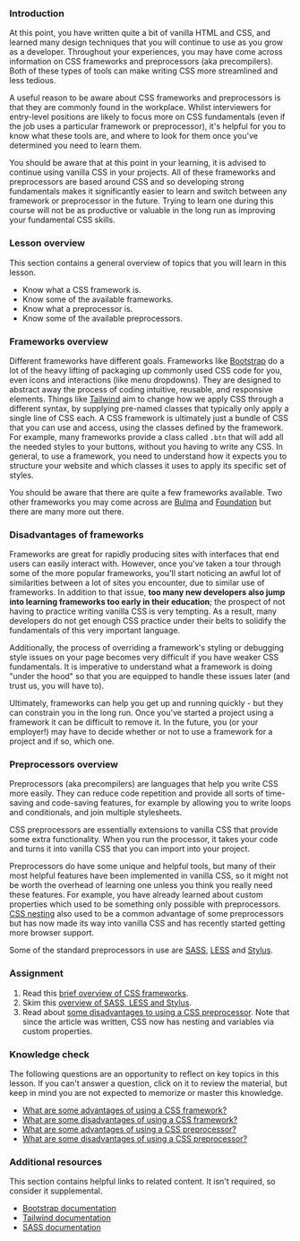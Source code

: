 ### Introduction

At this point, you have written quite a bit of vanilla HTML and CSS, and learned many design techniques that you will continue to use as you grow as a developer. Throughout your experiences, you may have come across information on CSS frameworks and preprocessors (aka precompilers). Both of these types of tools can make writing CSS more streamlined and less tedious.

A useful reason to be aware about CSS frameworks and preprocessors is that they are commonly found in the workplace. Whilst interviewers for entry-level positions are likely to focus more on CSS fundamentals (even if the job uses a particular framework or preprocessor), it's helpful for you to know what these tools are, and where to look for them once you've determined you need to learn them.

You should be aware that at this point in your learning, it is advised to continue using vanilla CSS in your projects. All of these frameworks and preprocessors are based around CSS and so developing strong fundamentals makes it significantly easier to learn and switch between any framework or preprocessor in the future. Trying to learn one during this course will not be as productive or valuable in the long run as improving your fundamental CSS skills.

### Lesson overview

This section contains a general overview of topics that you will learn in this lesson.

- Know what a CSS framework is.
- Know some of the available frameworks.
- Know what a preprocessor is.
- Know some of the available preprocessors.

### Frameworks overview

Different frameworks have different goals. Frameworks like [Bootstrap](https://getbootstrap.com/) do a lot of the heavy lifting of packaging up commonly used CSS code for you, even icons and interactions (like menu dropdowns). They are designed to abstract away the process of coding intuitive, reusable, and responsive elements. Things like [Tailwind](https://tailwindcss.com/) aim to change how we apply CSS through a different syntax, by supplying pre-named classes that typically only apply a single line of CSS each. A CSS framework is ultimately just a bundle of CSS that you can use and access, using the classes defined by the framework. For example, many frameworks provide a class called `.btn` that will add all the needed styles to your buttons, without you having to write any CSS. In general, to use a framework, you need to understand how it expects you to structure your website and which classes it uses to apply its specific set of styles.

You should be aware that there are quite a few frameworks available. Two other frameworks you may come across are [Bulma](https://bulma.io/) and [Foundation](https://get.foundation) but there are many more out there.

### Disadvantages of frameworks

Frameworks are great for rapidly producing sites with interfaces that end users can easily interact with. However, once you've taken a tour through some of the more popular frameworks, you'll start noticing an awful lot of similarities between a lot of sites you encounter, due to similar use of frameworks. In addition to that issue, **too many new developers also jump into learning frameworks too early in their education**; the prospect of not having to practice writing vanilla CSS is very tempting. As a result, many developers do not get enough CSS practice under their belts to solidify the fundamentals of this very important language.

Additionally, the process of overriding a framework's styling or debugging style issues on your page becomes very difficult if you have weaker CSS fundamentals. It is imperative to understand what a framework is doing "under the hood" so that you are equipped to handle these issues later (and trust us, you will have to).

Ultimately, frameworks can help you get up and running quickly - but they can constrain you in the long run. Once you've started a project using a framework it can be difficult to remove it. In the future, you (or your employer!) may have to decide whether or not to use a framework for a project and if so, which one.

### Preprocessors overview

Preprocessors (aka precompilers) are languages that help you write CSS more easily. They can reduce code repetition and provide all sorts of time-saving and code-saving features, for example by allowing you to write loops and conditionals, and join multiple stylesheets.

CSS preprocessors are essentially extensions to vanilla CSS that provide some extra functionality. When you run the processor, it takes your code and turns it into vanilla CSS that you can import into your project.

Preprocessors do have some unique and helpful tools, but many of their most helpful features have been implemented in vanilla CSS, so it might not be worth the overhead of learning one unless you think you really need these features. For example, you have already learned about custom properties which used to be something only possible with preprocessors. [CSS nesting](https://developer.mozilla.org/en-US/docs/Web/CSS/CSS_nesting/Using_CSS_nesting) also used to be a common advantage of some preprocessors but has now made its way into vanilla CSS and has recently started getting more browser support.

Some of the standard preprocessors in use are [SASS](https://sass-lang.com/), [LESS](https://lesscss.org/) and [Stylus](https://stylus-lang.com/).

### Assignment

<div class="lesson-content__panel" markdown="1">

1. Read this [brief overview of CSS frameworks](https://medium.com/html-all-the-things/what-is-a-css-framework-f758ef0b1a11).
1. Skim this [overview of SASS, LESS and Stylus](https://www.lambdatest.com/blog/css-preprocessors-sass-vs-less-vs-stylus-with-examples/).
1. Read about [some disadvantages to using a CSS preprocessor](https://adamsilver.io/blog/the-disadvantages-of-css-preprocessors/). Note that since the article was written, CSS now has nesting and variables via custom properties.

</div>

### Knowledge check

The following questions are an opportunity to reflect on key topics in this lesson. If you can't answer a question, click on it to review the material, but keep in mind you are not expected to memorize or master this knowledge.

- [What are some advantages of using a CSS framework?](https://www.smashingmagazine.com/2018/11/css-frameworks-css-grid/)
- [What are some disadvantages of using a CSS framework?](https://www.smashingmagazine.com/2018/11/css-frameworks-css-grid/)
- [What are some advantages of using a CSS preprocessor?](https://medium.com/@LiliOuakninFelsen/what-is-a-css-pre-processor-why-should-you-use-one-ac3d4cd4b2c2)
- [What are some disadvantages of using a CSS preprocessor?](https://adamsilver.io/blog/the-disadvantages-of-css-preprocessors/)

### Additional resources

This section contains helpful links to related content. It isn't required, so consider it supplemental.

- [Bootstrap documentation](https://getbootstrap.com/docs/5.3/getting-started/introduction/)
- [Tailwind documentation](https://tailwindcss.com/docs)
- [SASS documentation](https://sass-lang.com/documentation)
